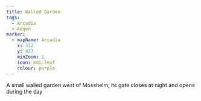 ```yaml
---
title: Walled Garden
tags:
  - Arcadia
  - Aeqen
marker:
  - mapName: Arcadia
    x: 332
    y: 427
    minZoom: 1
    icon: mdi:leaf
    colour: purple
---
```


A small walled garden west of Mosshelm, its gate closes at night and opens during the day
